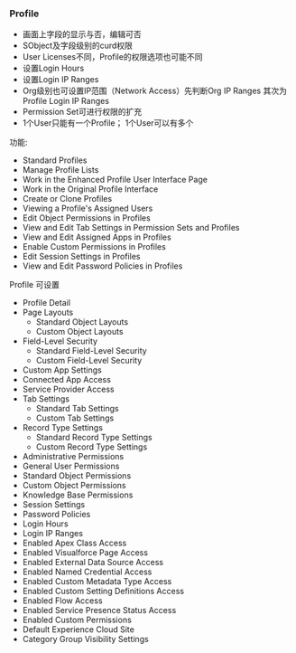 ### Profile

- 画面上字段的显示与否，编辑可否
- SObject及字段级别的curd权限
- User Licenses不同，Profile的权限选项也可能不同
- 设置Login Hours
- 设置Login IP Ranges
- Org级别也可设置IP范围（Network Access）先判断Org IP Ranges 其次为Profile Login IP Ranges
- Permission Set可进行权限的扩充
- 1个User只能有一个Profile； 1个User可以有多个

功能:

- Standard Profiles
- Manage Profile Lists
- Work in the Enhanced Profile User Interface Page
- Work in the Original Profile Interface
- Create or Clone Profiles
- Viewing a Profile's Assigned Users
- Edit Object Permissions in Profiles
- View and Edit Tab Settings in Permission Sets and Profiles
- View and Edit Assigned Apps in Profiles
- Enable Custom Permissions in Profiles
- Edit Session Settings in Profiles
- View and Edit Password Policies in Profiles

Profile 可设置

- Profile Detail
- Page Layouts
  - Standard Object Layouts
  - Custom Object Layouts
- Field-Level Security
  - Standard Field-Level Security
  - Custom Field-Level Security
- Custom App Settings
- Connected App Access
- Service Provider Access
- Tab Settings
  - Standard Tab Settings
  - Custom Tab Settings
- Record Type Settings
  - Standard Record Type Settings
  - Custom Record Type Settings
- Administrative Permissions
- General User Permissions
- Standard Object Permissions
- Custom Object Permissions
- Knowledge Base Permissions
- Session Settings
- Password Policies
- Login Hours
- Login IP Ranges
- Enabled Apex Class Access
- Enabled Visualforce Page Access
- Enabled External Data Source Access
- Enabled Named Credential Access
- Enabled Custom Metadata Type Access
- Enabled Custom Setting Definitions Access
- Enabled Flow Access
- Enabled Service Presence Status Access
- Enabled Custom Permissions
- Default Experience Cloud Site
- Category Group Visibility Settings

